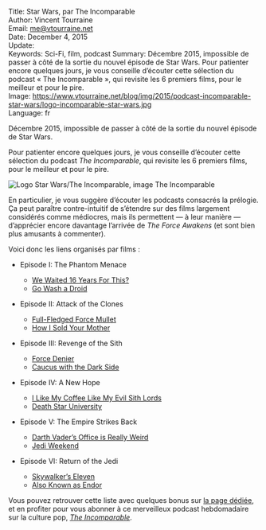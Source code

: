 Title:     Star Wars, par The Incomparable  
Author:    Vincent Tourraine  
Email:     me@vtourraine.net  
Date:      December 4, 2015  
Update:   
Keywords:  Sci-Fi, film, podcast 
Summary:   Décembre 2015, impossible de passer à côté de la sortie du nouvel épisode de Star Wars. Pour patienter encore quelques jours, je vous conseille d’écouter cette sélection du podcast « The Incomparable », qui revisite les 6 premiers films, pour le meilleur et pour le pire.  
Image:     https://www.vtourraine.net/blog/img/2015/podcast-incomparable-star-wars/logo-incomparable-star-wars.jpg  
Language:  fr  


Décembre 2015, impossible de passer à côté de la sortie du nouvel épisode de Star Wars. 

Pour patienter encore quelques jours, je vous conseille d’écouter cette sélection du podcast _The Incomparable_, qui revisite les 6 premiers films, pour le meilleur et pour le pire. 

![Logo Star Wars/The Incomparable, image The Incomparable](/blog/img/2015/podcast-incomparable-star-wars/logo-incomparable-star-wars.jpg)

En particulier, je vous suggère d’écouter les podcasts consacrés la prélogie. Ça peut paraître contre-intuitif de s’étendre sur des films largement considérés comme médiocres, mais ils permettent — à leur manière — d’apprécier encore davantage l’arrivée de _The Force Awakens_ (et sont bien plus amusants à commenter).

Voici donc les liens organisés par films :

- Episode I: The Phantom Menace
    - [We Waited 16 Years For This?](https://www.theincomparable.com/theincomparable/136/)
    - [Go Wash a Droid](https://www.theincomparable.com/theincomparable/137/)

- Episode II: Attack of the Clones
    - [Full-Fledged Force Mullet](https://www.theincomparable.com/theincomparable/182/)
    - [How I Sold Your Mother](https://www.theincomparable.com/theincomparable/183/)

- Episode III: Revenge of the Sith
    - [Force Denier](https://www.theincomparable.com/theincomparable/237/)
    - [Caucus with the Dark Side](https://www.theincomparable.com/theincomparable/238/)

- Episode IV: A New Hope
    - [I Like My Coffee Like My Evil Sith Lords](https://www.theincomparable.com/theincomparable/46/)
    - [Death Star University](https://www.theincomparable.com/theincomparable/47/)

- Episode V: The Empire Strikes Back
    - [Darth Vader’s Office is Really Weird](https://www.theincomparable.com/theincomparable/67/)
    - [Jedi Weekend](https://www.theincomparable.com/theincomparable/68/)

- Episode VI: Return of the Jedi
    - [Skywalker’s Eleven](https://www.theincomparable.com/theincomparable/88/)
    - [Also Known as Endor](https://www.theincomparable.com/theincomparable/89/)


Vous pouvez retrouver cette liste avec quelques bonus sur [la page dédiée](https://www.theincomparable.com/work/starwars/index.php), et en profiter pour vous abonner à ce merveilleux podcast hebdomadaire sur la culture pop, [_The Incomparable_](https://www.theincomparable.com/theincomparable/).
